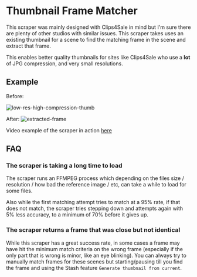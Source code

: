 # Thumbnail Frame Matcher

This scraper was mainly designed with Clips4Sale in mind but I'm sure there are plenty of other studios with similar issues. This scraper takes uses an existing thumbnail for a scene to find the matching frame in the scene and extract that frame.

This enables better quality thumbnails for sites like Clips4Sale who use a **lot** of JPG compression, and very small resolutions.

## Example

Before:

![low-res-high-compression-thumb](https://user-images.githubusercontent.com/1358708/187532608-c6a17efb-2853-4415-a039-40304d543657.jpg)

After:
![extracted-frame](https://user-images.githubusercontent.com/1358708/187532616-4a74dc54-20b8-4cb5-8b75-30b24ea93ac3.jpg)

Video example of the scraper in action [here](https://monosnap.com/file/RJ88MqUUFYZdwAhdIc7uIVozkc4YU3)

## FAQ

### The scraper is taking a long time to load

The scraper runs an FFMPEG process which depending on the files size / resolution / how bad the reference image / etc, can take a while to load for some files.

Also while the first matching attempt tries to match at a 95% rate, if that does not match, the scraper tries stepping down and attempts again with 5% less accuracy, to a minimum of 70% before it gives up.

### The scraper returns a frame that was close but not identical

While this scraper has a great success rate, in some cases a frame may have hit the minimum match criteria on the wrong frame (especially if the only part that is wrong is minor, like an eye blinking). You can always try to manually match frames for these scenes but starting/pausing till you find the frame and using the Stash feature `Generate thumbnail from current`.
